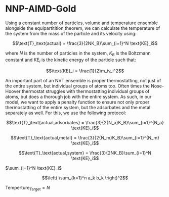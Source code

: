 # NNP-AIMD-Gold

Using a constant number of particles, volume and temperature ensemble alongside the equipartitition theorem, we can calculate the temperature of the system from the mass of the particle and its velocity using:

$$\text{T}_\text{actual}  = \frac{3}{2NK_B}\sum_{i=1}^N \text{KE}_i$$

where $N$ is the number of particles in the system, $K_B$ is the Boltzmann constant and $\text{KE}_{i}$ is the kinetic energy of the particle such that:

$$\text{KE}_i = \frac{1}{2}m_iv_i^2$$

An important part of an NVT ensemble is proper thermostatting, not just of the entire system, but individual groups of atoms too. Often times the Nose-Hoover thermostat struggles with thermostatting individual groups of atoms, but does a thorough job with the entire system. As such, in our model, we want to apply a penalty function to ensure not only proper thermostatting of the entire system, but the adsorbates and the metal separately as well. For this, we use the following protocol:

$$\text{T}_\text{actual,adsorbates} = \frac{3}{2{N_a}K_B}\sum_{i=1}^{N_a} \text{KE}_i$$

$$\text{T}_\text{actual,metal} = \frac{3}{2{N_m}K_B}\sum_{i=1}^{N_m} \text{KE}_i$$

$$\text{T}_\text{actual,system} = \frac{3}{2NK_B}\sum_{i=1}^N \text{KE}_i$$

$\sum_{i=1}^N \text{KE}_i$

$$\left( \sum_{k=1}^n a_k b_k \right)^2$$

$\text{Temperture}_\text{Target} = N$
